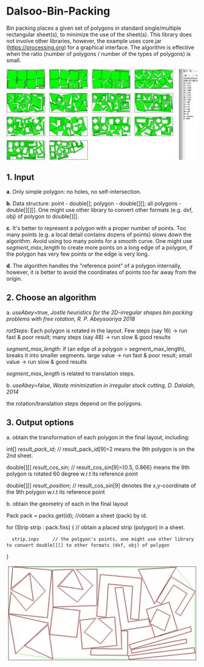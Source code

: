 # Dalsoo-Bin-Packing
Bin packing places a given set of polygons in standard single/multiple rectangular sheet(s), to minimize the use of the sheet(s).
 This library does not involve other libraries, however, the example uses core.jar (https://processing.org) for a graphical interface.
 The algorithm is effective when the ratio  (number of polygons / number of the types of polygons) is small.


![alt text](multiple.png "Description goes here")


## 1. Input 

**a**. Only simple polygon: no holes, no self-intersection.

**b**. Data structure: point - double[];  polygon - double[][]; all polygons - double[][][]. 
One might use other library to convert  other formats (e.g. dxf, obj) of polygon to double[][].

**c**. It's better to represent a polygon with a proper number of points. 
Too many points (e.g. a local detail contains dozens of points) slows down the algorithm. Avoid using too many points for a smooth curve.
One might use *segment_max_length* to create more points on a long edge of a polygon, if the polygon has very few points or the edge is very long.

**d**. The algorithm handles the "reference point" of a polygon internally, however, it is better to avoid the coordinates of points too far away from the origin. 



## 2. Choose an algorithm

a. *useAbey*=true, *Jostle heuristics for the 2D-irregular shapes bin packing problems with free rotation, R. P. Abeysooriya 2018*

*rotSteps*:  Each polygon is rotated in the layout. Few steps (say 16) -> run fast  & poor result;  many steps (say 48) -> run slow & good results

*segment_max_length*: if (an edge of a polygon > segment_max_length),  breaks it into smaller segments. 
large value -> run fast  & poor result; small value -> run slow & good results

*segment_max_length* is related to translation steps.

b. *useAbey*=false, *Waste minimization in irregular stock cutting, D. Dalalah, 2014*

the rotation/translation steps depend on the polygons.



## 3. Output options

a. obtain the transformation of each polygon in the final layout, including:

int[] *result_pack_id*;  // result_pack_id[9]=2 means the 9th polygon is on the 2nd sheet.

double[][] *result_cos_sin*; // result_cos_sin[9]={0.5, 0.866} means the 9th polygon is rotated 60 degree w.r.t its reference point

double[][] *result_position*; // result_cos_sin[9] denotes the x,y-coordinate of the 9th polygon w.r.t its reference point

b. obtain the geometry of each in the final layout 

Pack pack = packs.get(id);   //obtain a sheet (pack) by id.

for (Strip strip : pack.fixs) { // obtain a placed strip (polygon) in a sheet.

      strip.inps     // the polgyon's points, one might use other library to convert double[][] to other formats (dxf, obj) of polygon 
      
}

![alt text](single.png "Description goes here")


